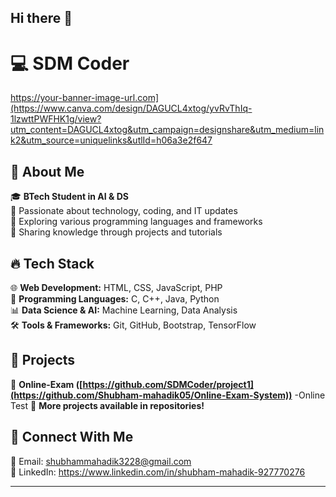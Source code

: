 ## Hi there 👋

# 💻 SDM Coder  

https://your-banner-image-url.com](https://www.canva.com/design/DAGUCL4xtog/yvRvThIq-1lzwttPWFHK1g/view?utm_content=DAGUCL4xtog&utm_campaign=designshare&utm_medium=link2&utm_source=uniquelinks&utlId=h06a3e2f647

## 🚀 About Me  
🎓 **BTech Student in AI & DS**  
🔹 Passionate about technology, coding, and IT updates  
🔹 Exploring various programming languages and frameworks  
🔹 Sharing knowledge through projects and tutorials  

## 🔥 Tech Stack  
🌐 **Web Development:** HTML, CSS, JavaScript, PHP  
📌 **Programming Languages:** C, C++, Java, Python  
📊 **Data Science & AI:** Machine Learning, Data Analysis  
🛠️ **Tools & Frameworks:** Git, GitHub, Bootstrap, TensorFlow  

## 📂 Projects  
🔹 **Online-Exam ([https://github.com/SDMCoder/project1](https://github.com/Shubham-mahadik05/Online-Exam-System))** -Online Test 
🔹 **More projects available in repositories!**  

## 📢 Connect With Me  
📧 Email: shubhammahadik3228@gmail.com  
💼 LinkedIn: https://www.linkedin.com/in/shubham-mahadik-927770276

---

<!--
**Shubham-mahadik05/Shubham-mahadik05** is a ✨ _special_ ✨ repository because its `README.md` (this file) appears on your GitHub profile.

Here are some ideas to get you started:

- 🔭 I’m currently working on ...
- 🌱 I’m currently learning ...
- 👯 I’m looking to collaborate on ...
- 🤔 I’m looking for help with ...
- 💬 Ask me about ...
- 📫 How to reach me: ...
- 😄 Pronouns: ...
- ⚡ Fun fact: ...
-->
